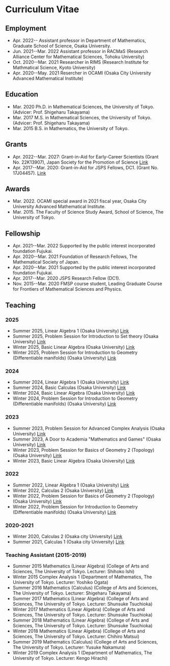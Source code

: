 
# **Curriculum Vitae**

## **Employment**
- Apr. 2022-- Assistant professor in Department of Mathematics, Graduate School of Science, Osaka University.
- Jun. 2021--Mar. 2022  Assistant professor in RACMaS (Research Alliance Center for Mathematical Sciences, Tohoku University)
- Oct. 2020--Mar. 2021 Researcher in RIMS (Research Institute for Mathmatical Science, Kyoto University) 
- Apr. 2020--May. 2021 Resercher in OCAMI (Osaka City University Advanced Mathematical Institute)


## **Education**
- Mar. 2020 Ph.D. in Mathematical Sciences, the University of Tokyo. (Advicer: Prof. Shigeharu Takayama)
- Mar. 2017 M.S. in Mathematical Sciences, the University of Tokyo. (Advicer: Prof. Shigeharu Takayama)
- Mar. 2015 B.S. in Mathematics, the University of Tokyo.

## **Grants**
- Apr. 2022--Mar. 2027: Grant-in-Aid for Early-Career Scientists (Grant No. 22K13907), Japan Society for the Promotion of Science [Link](https://kaken.nii.ac.jp/en/grant/KAKENHI-PROJECT-22K13907/)
- Apr. 2017--Mar. 2020: Grant-in-Aid for JSPS Fellows, DC1. (Grant No. 17J04457). [Link](https://kaken.nii.ac.jp/en/grant/KAKENHI-PROJECT-17J04457/)

## **Awards**
- Mar. 2022. OCAMI special award in 2021 fiscal year, Osaka City University Advanced Mathematical Institute.
- Mar. 2015. The Faculty of Science Study Award, School of Science, The University of Tokyo.


## **Fellowship**
- Apr. 2021--Mar. 2022 Supported by the public interest incorporated foundation Fujukai.
- Apr. 2020--Mar. 2021 Foundation of Research Fellows, The Mathematical Society of Japan.
- Apr. 2020--Mar. 2021 Supported by the public interest incorporated foundation Fujukai.
- Apr. 2017--Mar. 2020  JSPS Research Fellow (DC1).
- Nov. 2015--Mar. 2020  FMSP course student, Leading Graduate Course for Frontiers of Mathematical Sciences and Physics.

## **Teaching**

### **2025**
- Summer 2025, Linear Algebra 1 (Osaka University) [Link](https://masataka123.github.io/2025_summer_linear_algebra/)
- Summer 2025, Problem Session for Introduction to Set theory (Osaka University) [Link](https://masataka123.github.io/2025_summer_set_theory/)
- Winter 2025, Basic Linear Algebra (Osaka University) [Link](https://masataka123.github.io/2025_winter_linear_algebra/)
- Winter 2025, Problem Session for Introduction to Geometry (Differentiable manifolds) (Osaka University)  [Link](https://masataka123.github.io/2025_winter_geometry1/)


### **2024**
- Summer 2024, Linear Algebra 1 (Osaka University) [Link](https://masataka123.github.io/2024_summer_linear_algebra/)
- Summer 2024, Basic Calculas (Osaka University) [Link](https://masataka123.github.io/2024_summer_calculus/)
- Winter 2024, Basic Linear Algebra (Osaka University) [Link](https://masataka123.github.io/2024_winter_linear_algebra/)
- Winter 2024, Problem Session for Introduction to Geometry (Differentiable manifolds) (Osaka University) [Link](https://masataka123.github.io/2024_winter_geometry1/)

### **2023**
- Summer 2023, Problem Session for Advanced Complex Analysis (Osaka University)  [Link](https://masataka123.github.io/2023_summer_complex/)
- Summer 2023, A Door to Academia "Mathematics and Games" (Osaka University)   [Link](https://masataka123.github.io/2023_summer_game/)
- Winter 2023, Problem Session for Basics of Geometry 2 (Topology) (Osaka University)  [Link](https://masataka123.github.io/2023_winter_generaltopology/)
- Winter 2023, Basic Linear Algebra (Osaka University) [Link](https://masataka123.github.io/2023_winter_linearalgebra/)


### **2022**
- Summer 2022, Linear Algebra 1 (Osaka University) [Link](https://masataka123.github.io/2022_summer_LA/)
- Winter 2022, Calculas 2 (Osaka University) [Link](https://masataka123.github.io/2022_winter_int/)
- Winter 2022, Problem Session for Basics of Geometry 2 (Topology) (Osaka University) [Link](https://masataka123.github.io/2022_winter_generaltopology/)
- Winter 2022, Problem Session for Introduction to Geometry (Differentiable manifolds) (Osaka University) [Link](https://masataka123.github.io/2022_winter_stokes/)

### **2020-2021**
- Winter 2020, Calculas 2 (Osaka city University) [Link](https://github.com/masataka123/class/tree/master/2020_autumn)
- Summer 2021, Calculas 1 (Osaka city University) [Link](https://github.com/masataka123/2021_summer)

### **Teaching Assistant (2015-2019)**
- Summer 2015 Mathematics (Linear Algebra) (College of Arts and Sciences, The University of Tokyo. Lecturer: Shihoko Ishi)
- Winter 2015 Complex Analysis 1 (Department of Mathematics, The University of Tokyo. Lecturer: Yoshiko Ogata)
- Summer 2016 Mathematics (Calculus) (College of Arts and Sciences, The University of Tokyo. Lecturer: Shigeharu Takayama)
- Summer 2017 Mathematics (Linear Algebra) (College of Arts and Sciences, The University of Tokyo. Lecturer: Shunsuke Tsuchioka)
- Winter 2017 Mathematics (Linear Algebra) (College of Arts and Sciences, The University of Tokyo. Lecturer: Shunsuke Tsuchioka)
- Summer 2018 Mathematics (Linear Algebra) (College of Arts and Sciences, The University of Tokyo. Lecturer: Shunsuke Tsuchioka)
- Winter 2018 Mathematics (Linear Algebra) (College of Arts and Sciences, The University of Tokyo. Lecturer: Chihiro Matsui)
- Summer 2019 Mathematics (Calculus) (College of Arts and Sciences, The University of Tokyo. Lecturer: Yusuke Nakamura)
- Winter 2019 Complex Analysis 1 (Department of Mathematics, The University of Tokyo. Lecturer: Kengo Hirachi)





